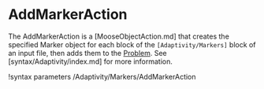 # AddMarkerAction

The AddMarkerAction is a [MooseObjectAction.md] that creates the specified Marker object for
each block of the `[Adaptivity/Markers]` block of an input file, then adds them to the
[Problem](syntax/Problem/index.md). See [syntax/Adaptivity/index.md] for more information.

!syntax parameters /Adaptivity/Markers/AddMarkerAction

